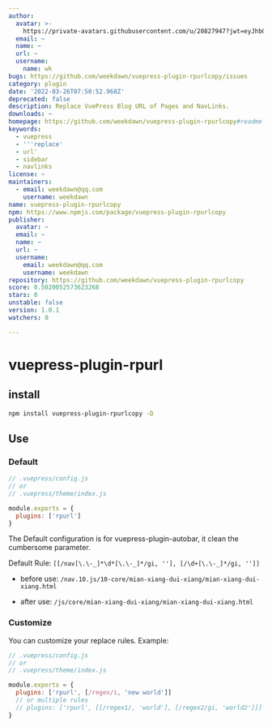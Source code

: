 ```yaml
---
author:
  avatar: >-
    https://private-avatars.githubusercontent.com/u/20827947?jwt=eyJhbGciOiJIUzI1NiIsInR5cCI6IkpXVCJ9.eyJpc3MiOiJnaXRodWIuY29tIiwiYXVkIjoicmF3LmdpdGh1YnVzZXJjb250ZW50LmNvbSIsImtleSI6ImtleTEiLCJleHAiOjE3MzQ2NzM5MjAsIm5iZiI6MTczNDY3MjcyMCwicGF0aCI6Ii91LzIwODI3OTQ3In0.Biwko4mzYXCbzcqTBNFpINoG4sBtGCd34Lpj77sxFpU&v=4
  email: ~
  name: ~
  url: ~
  username:
    name: wk
bugs: https://github.com/weekdawn/vuepress-plugin-rpurlcopy/issues
category: plugin
date: '2022-03-26T07:50:52.968Z'
deprecated: false
description: Replace VuePress Blog URL of Pages and NavLinks.
downloads: ~
homepage: https://github.com/weekdawn/vuepress-plugin-rpurlcopy#readme
keywords:
  - vuepress
  - '''replace'
  - url'
  - sidebar
  - navlinks
license: ~
maintainers:
  - email: weekdawn@qq.com
    username: weekdawn
name: vuepress-plugin-rpurlcopy
npm: https://www.npmjs.com/package/vuepress-plugin-rpurlcopy
publisher:
  avatar: ~
  email: ~
  name: ~
  url: ~
  username:
    email: weekdawn@qq.com
    username: weekdawn
repository: https://github.com/weekdawn/vuepress-plugin-rpurlcopy
score: 0.5020052573623268
stars: 0
unstable: false
version: 1.0.1
watchers: 0

---
```


# vuepress-plugin-rpurl

## install
```bash
npm install vuepress-plugin-rpurlcopy -D
```

## Use
### Default
```js
// .vuepress/config.js
// or
// .vuepress/theme/index.js

module.exports = {
  plugins: ['rpurl']
}
```

The Default configuration is for vuepress-plugin-autobar, it clean the cumbersome parameter.

Default Rule: `[[/nav[\.\-_]*\d*[\.\-_]*/gi, ''], [/\d+[\.\-_]*/gi, '']]`

* before use:
`/nav.10.js/10-core/mian-xiang-dui-xiang/mian-xiang-dui-xiang.html`

* after use:
`/js/core/mian-xiang-dui-xiang/mian-xiang-dui-xiang.html`

### Customize
You can customize your replace rules. Example:

```js
// .vuepress/config.js
// or
// .vuepress/theme/index.js

module.exports = {
  plugins: ['rpurl', [/regex/i, 'new world']]
  // or multiple rules
  // plugins: ['rpurl', [[/regex1/, 'world'], [/regex2/gi, 'world2']]]
}
```

